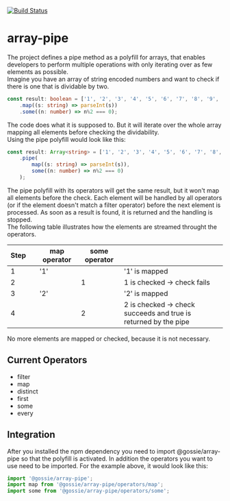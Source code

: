 [![Build Status](https://travis-ci.org/gossie/array-pipe.svg?branch=master)](https://travis-ci.org/gossie/array-pipe)


# array-pipe

The project defines a pipe method as a polyfill for arrays, that enables developers to perform multiple operations with only iterating over as few elements as possible.<br/>
Imagine you have an array of string encoded numbers and want to check if there is one that is dividable by two.
```typescript
const result: boolean = ['1', '2', '3', '4', '5', '6', '7', '8', '9', '10']
    .map((s: string) => parseInt(s))
    .some((n: number) => n%2 === 0);
```
The code does what it is supposed to. But it will iterate over the whole array mapping all elements before checking the dividability.<br/>
Using the pipe polyfill would look like this:
```typescript
const result: Array<string> = ['1', '2', '3', '4', '5', '6', '7', '8', '9', '10']
    .pipe(
        map((s: string) => parseInt(s)),
        some((n: number) => n%2 === 0)
    );
```
The pipe polyfill with its operators will get the same result, but it won't map all elements before the check. Each element will be handled by all operators (or if the element doesn't match a filter operator) before the next element is processed. As soon as a result is found, it is returned and the handling is stopped.<br/>
The following table illustrates how the elements are streamed throught the operators.

|Step| |map operator|some operator|                                                               |
|----|-|------------|-------------|---------------------------------------------------------------|
|   1| |         '1'|             |'1' is mapped                                                  |
|   2| |            |            1|1 is checked -> check fails                                    |
|   3| |         '2'|             |'2' is mapped                                                  |
|   4| |            |            2|2 is checked -> check succeeds and true is returned by the pipe|

No more elements are mapped or checked, because it is not necessary.

## Current Operators

* filter
* map
* distinct
* first
* some
* every

## Integration

After you installed the npm dependency you need to import @gossie/array-pipe so that the polyfill is activated. In addition the operators you want to use need to be imported. For the example above, it would look like this:
```typescript
import '@gossie/array-pipe';
import map from '@gossie/array-pipe/operators/map';
import some from '@gossie/array-pipe/operators/some';
```
